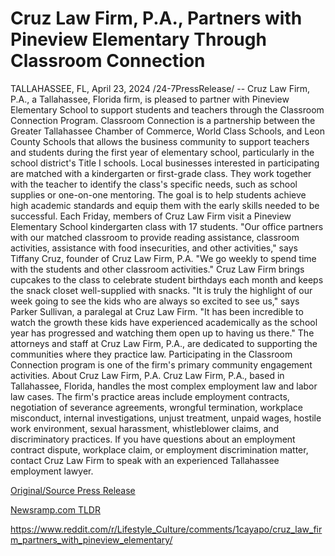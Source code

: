 # Cruz Law Firm, P.A., Partners with Pineview Elementary Through Classroom Connection

TALLAHASSEE, FL, April 23, 2024 /24-7PressRelease/ -- Cruz Law Firm, P.A., a Tallahassee, Florida firm, is pleased to partner with Pineview Elementary School to support students and teachers through the Classroom Connection Program.  Classroom Connection is a partnership between the Greater Tallahassee Chamber of Commerce, World Class Schools, and Leon County Schools that allows the business community to support teachers and students during the first year of elementary school, particularly in the school district's Title I schools.  Local businesses interested in participating are matched with a kindergarten or first-grade class. They work together with the teacher to identify the class's specific needs, such as school supplies or one-on-one mentoring. The goal is to help students achieve high academic standards and equip them with the early skills needed to be successful.  Each Friday, members of Cruz Law Firm visit a Pineview Elementary School kindergarten class with 17 students.  "Our office partners with our matched classroom to provide reading assistance, classroom activities, assistance with food insecurities, and other activities," says Tiffany Cruz, founder of Cruz Law Firm, P.A. "We go weekly to spend time with the students and other classroom activities."  Cruz Law Firm brings cupcakes to the class to celebrate student birthdays each month and keeps the snack closet well-supplied with snacks.  "It is truly the highlight of our week going to see the kids who are always so excited to see us," says Parker Sullivan, a paralegal at Cruz Law Firm. "It has been incredible to watch the growth these kids have experienced academically as the school year has progressed and watching them open up to having us there."  The attorneys and staff at Cruz Law Firm, P.A., are dedicated to supporting the communities where they practice law. Participating in the Classroom Connection program is one of the firm's primary community engagement activities.  About Cruz Law Firm, P.A.  Cruz Law Firm, P.A., based in Tallahassee, Florida, handles the most complex employment law and labor law cases. The firm's practice areas include employment contracts, negotiation of severance agreements, wrongful termination, workplace misconduct, internal investigations, unjust treatment, unpaid wages, hostile work environment, sexual harassment, whistleblower claims, and discriminatory practices. If you have questions about an employment contract dispute, workplace claim, or employment discrimination matter, contact Cruz Law Firm to speak with an experienced Tallahassee employment lawyer. 

[Original/Source Press Release](https://www.24-7pressrelease.com/press-release/510247/cruz-law-firm-pa-partners-with-pineview-elementary-through-classroom-connection)
                    

[Newsramp.com TLDR](None) 

https://www.reddit.com/r/Lifestyle_Culture/comments/1cayapo/cruz_law_firm_partners_with_pineview_elementary/
